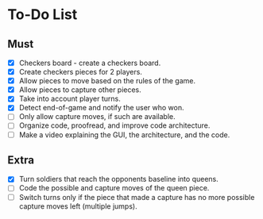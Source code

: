 
# To-Do List

## Must

- [x] Checkers board - create a checkers board.
- [x] Create checkers pieces for 2 players.
- [x] Allow pieces to move based on the rules of the game.
- [x] Allow pieces to capture other pieces.
- [x] Take into account player turns.
- [x] Detect end-of-game and notify the user who won.
- [ ] Only allow capture moves, if such are available.
- [ ] Organize code, proofread, and improve code architecture.
- [ ] Make a video explaining the GUI, the architecture, and the code.

## Extra

- [x] Turn soldiers that reach the opponents baseline into queens.
- [ ] Code the possible and capture moves of the queen piece.
- [ ] Switch turns only if the piece that made a capture has no more possible capture moves left (multiple jumps).
